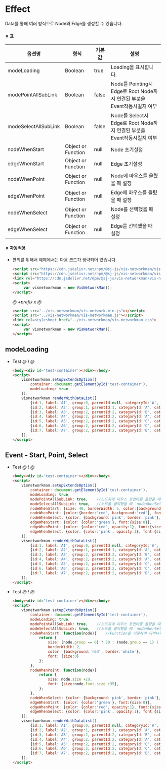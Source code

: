 # Effect
Data를 통해 여러 방식으로 Node와 Edge를 생성할 수 있습니다.

#### ※ 표
옵션명 | 형식 | 기본값 | 설명
-------|------|--------|-----
modeLoading | Boolean | true | Loading을 표시합니다.
modePointAllSubLink | Boolean | false | Node를 Pointing시 Edge로 Root Node까지 연결된 부분을 Event작동시킬지 여부
modeSelectAllSubLink | Boolean | false | Node를 Select시 Edge로 Root Node까지 연결된 부분을 Event작동시킬지 여부
nodeWhenStart | Object or Function | null | Node 초기설정 
edgeWhenStart | Object or Function | null | Edge 초기설정
nodeWhenPoint | Object or Function | null | Node에 마우스를 올렸을 때 설정
edgeWhenPoint | Object or Function | null | Edge에 마우스를 올렸을 때 설정
nodeWhenSelect | Object or Function | null | Node를 선택했을 때 설정
edgeWhenSelect | Object or Function | null | Edge를 선택했을 때 설정

#### ※ 자동적용
- 편의를 위해서 예제에서는 다음 코드가 생략되어 있습니다.
    ```html
    <script src="https://cdn.jsdelivr.net/npm/@sj-js/vis-networkman/vis-network.min.js"></script>
    <script src="https://cdn.jsdelivr.net/npm/@sj-js/vis-networkman/vis-networkman.min.js"></script>
    <link rel="https://cdn.jsdelivr.net/npm/@sj-js/vis-networkman/vis-networkman.min.css" />
    <script>
         var visnetworkman = new VisNetworkMan();
    </script>
    ```  

    *@* *+prefix* *x* *@* 
    ```html
    <script src="../vis-networkman/vis-network.min.js"></script>
    <script src="../vis-networkman/vis-networkman.js"></script>
    <link rel=stylesheet href="../vis-networkman/vis-networkman.css">
    <script>
         var visnetworkman = new VisNetworkMan();
    </script>
    ```



## modeLoading
- Test
    *@* *!* *@*
    ```html
    <body><div id='test-container'></div></body>
    <script>
        visnetworkman.setupExtendsOption({
            container: document.getElementById('test-container'),
            modeLoading: true
        });
        visnetworkman.renderWithDataList([
            {id:1, label:'A1', group:0, parentId:null, categoryId:'A', categoryName:'Category A'},                       
            {id:2, label:'A2', group:1, parentId:1, categoryId:'A', categoryName:'Category A'},
            {id:3, label:'A3', group:2, parentId:2, categoryId:'B', categoryName:'Category B'},
            {id:4, label:'A4', group:2, parentId:2, categoryId:'A', categoryName:'Category A'},
            {id:5, label:'A5', group:2, parentId:2, categoryId:'C', categoryName:'Category C'},
            {id:6, label:'A6', group:2, parentId:2, categoryId:'C', categoryName:'Category C'},
            {id:7, label:'A7', group:2, parentId:2, categoryId:'B', categoryName:'Category B'}
        ]);
    </script>
    ```
  
  
  
## Event - Start, Point, Select
- Test
    *@* *!* *@*
    ```html
    <body><div id='test-container'></div></body>
    <script>
        visnetworkman.setupExtendsOption({
            container: document.getElementById('test-container'),
            modeLoading: true,
            modePointAllSubLink: true,    //노드위에 마우스 포인터를 올렸을 때 `nodeWhenPoint`와 `edgeWhenPoint` 효과작동 여부 
            modeSelectAllSubLink: true,   //노드를 클릭했을 때 `nodeWhenSelect`와 `edgeWhenSelect` 효과작동 여부
            nodeWhenStart: {size: 40, borderWidth: 5, color:{background:'green', border:'white'}, font:{size:0}},
            nodeWhenPoint: {color:{border:'red', background:'red'}, font:{size:20}},
            nodeWhenSelect: {color: {background:'pink', border:'pink'}, font:{size:40}},
            edgeWhenStart: {color: {color:'green'}, font:{size:0}},
            edgeWhenPoint: {color: {color:'red', opacity:1}, font:{size:15}},
            edgeWhenSelect: {color: {color:'pink', opacity:1}, font:{size:15}}
        });
        visnetworkman.renderWithDataList([
            {id:1, label:'A1', group:0, parentId:null, categoryId:'A', categoryName:'Category A'},                       
            {id:2, label:'A2', group:1, parentId:1, categoryId:'A', categoryName:'Category A'},
            {id:3, label:'A3', group:2, parentId:2, categoryId:'B', categoryName:'Category B'},
            {id:4, label:'A4', group:2, parentId:2, categoryId:'A', categoryName:'Category A'},
            {id:5, label:'A5', group:2, parentId:2, categoryId:'C', categoryName:'Category C'},
            {id:6, label:'A6', group:2, parentId:2, categoryId:'C', categoryName:'Category C'},
            {id:7, label:'A7', group:2, parentId:2, categoryId:'B', categoryName:'Category B'}
        ]);
    </script>
    ```
  
- Test
    *@* *!* *@*
    ```html
    <body><div id='test-container'></div></body>
    <script>
        visnetworkman.setupExtendsOption({
            container: document.getElementById('test-container'),
            modeLoading: true,
            modePointAllSubLink: true,    //노드위에 마우스 포인터를 올렸을 때 `nodeWhenPoint`와 `edgeWhenPoint` 효과작동 여부 
            modeSelectAllSubLink: true,   //노드를 클릭했을 때 `nodeWhenSelect`와 `edgeWhenSelect` 효과작동 여부
            nodeWhenStart: function(node){    //Function을 이용하여 다이나믹하게 설게 할 수 있습니다.
                return {
                    size: (node.group == 0) ? 50 : (node.group == 1) ? 40 : (node.group == 2) ? 30 : (node.group == 3) ? 20 : 10,
                    borderWidth: 2,
                    color: {background:'red', border:'white'},
                    font: {size:0}
                };
            },
            nodeWhenPoint: function(node){
                return {
                    size: node.size +20,
                    font: {size:node.font.size +35},
                };
            },
            nodeWhenSelect: {color: {background:'pink', border:'pink'}, font:{size:40}},
            edgeWhenStart: {color: {color:'green'}, font:{size:0}},
            edgeWhenPoint: {color: {color:'red', opacity:1}, font:{size:15}},
            edgeWhenSelect: {color: {color:'pink', opacity:1}, font:{size:15}}
        });
        visnetworkman.renderWithDataList([
            {id:1, label:'A1', group:0, parentId:null, categoryId:'A', categoryName:'Category A'},                       
            {id:2, label:'A2', group:1, parentId:1, categoryId:'A', categoryName:'Category A'},
            {id:3, label:'A3', group:2, parentId:2, categoryId:'B', categoryName:'Category B'},
            {id:4, label:'A4', group:2, parentId:2, categoryId:'A', categoryName:'Category A'},
            {id:5, label:'A5', group:2, parentId:2, categoryId:'C', categoryName:'Category C'},
            {id:6, label:'A6', group:2, parentId:2, categoryId:'C', categoryName:'Category C'},
            {id:7, label:'A7', group:2, parentId:2, categoryId:'B', categoryName:'Category B'}
        ]);
    </script>
    ```
  
  
  
  